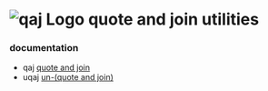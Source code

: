 # ![qaj Logo](https://raw.githubusercontent.com/jfgiraud/qaj/master/qaj.png) quote and join utilities

### documentation

- qaj [quote and join](qaj.md)
- uqaj [un-(quote and join)](uqaj.md)
